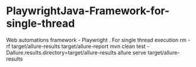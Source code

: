# PlaywrightJava-Framework-for-single-thread
Web automations framework - Playwright . For single thread execution
rm -rf target/allure-results target/allure-report
mvn clean test -Dallure.results.directory=target/allure-results
allure serve target/allure-results